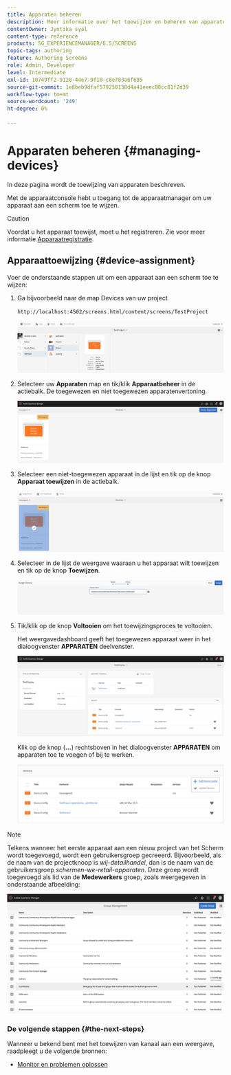 ```yaml
---
title: Apparaten beheren
description: Meer informatie over het toewijzen en beheren van apparaten in AEM Screens.
contentOwner: Jyotika syal
content-type: reference
products: SG_EXPERIENCEMANAGER/6.5/SCREENS
topic-tags: authoring
feature: Authoring Screens
role: Admin, Developer
level: Intermediate
exl-id: 10749ff2-9128-44e7-9f10-c8e783a6f695
source-git-commit: 1e8beb9dfaf579250138d4a41eeec88cc81f2d39
workflow-type: tm+mt
source-wordcount: '249'
ht-degree: 0%

---
```


# Apparaten beheren {#managing-devices}

In deze pagina wordt de toewijzing van apparaten beschreven.

Met de apparaatconsole hebt u toegang tot de apparaatmanager om uw apparaat aan een scherm toe te wijzen.

>[!CAUTION]
>
>Voordat u het apparaat toewijst, moet u het registreren. Zie voor meer informatie [Apparaatregistratie](device-registration.md).

## Apparaattoewijzing {#device-assignment}

Voer de onderstaande stappen uit om een apparaat aan een scherm toe te wijzen:

1. Ga bijvoorbeeld naar de map Devices van uw project

   `http://localhost:4502/screens.html/content/screens/TestProject`

   ![chlimage_1-32](assets/chlimage_1-32.png)

1. Selecteer uw **Apparaten** map en tik/klik **Apparaatbeheer** in de actiebalk. De toegewezen en niet toegewezen apparatenvertoning.

   ![chlimage_1-33](assets/chlimage_1-33.png)

1. Selecteer een niet-toegewezen apparaat in de lijst en tik op de knop **Apparaat toewijzen** in de actiebalk.

   ![chlimage_1-34](assets/chlimage_1-34.png)

1. Selecteer in de lijst de weergave waaraan u het apparaat wilt toewijzen en tik op de knop **Toewijzen**.

   ![chlimage_1-35](assets/chlimage_1-35.png)

1. Tik/klik op de knop **Voltooien** om het toewijzingsproces te voltooien.


   Het weergavedashboard geeft het toegewezen apparaat weer in het dialoogvenster **APPARATEN** deelvenster.

   ![chlimage_1-37](assets/chlimage_1-37.png)

   Klik op de knop (**...**) rechtsboven in het dialoogvenster **APPARATEN** om apparaten toe te voegen of bij te werken.

   ![chlimage_1-38](assets/chlimage_1-38.png)

>[!NOTE]
>
>Telkens wanneer het eerste apparaat aan een nieuw project van het Scherm wordt toegevoegd, wordt een gebruikersgroep gecreeerd.
>Bijvoorbeeld, als de naam van de projectknoop is *wij-detailhandel*, dan is de naam van de gebruikersgroep *schermen-we-retail-apparaten*.
>Deze groep wordt toegevoegd als lid van de **Medewerkers** groep, zoals weergegeven in onderstaande afbeelding:

![chlimage_1-39](assets/chlimage_1-39.png)

### De volgende stappen {#the-next-steps}

Wanneer u bekend bent met het toewijzen van kanaal aan een weergave, raadpleegt u de volgende bronnen:

* [Monitor en problemen oplossen](monitoring-screens.md)
